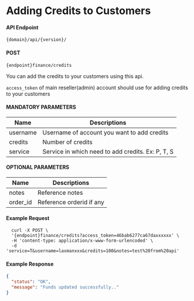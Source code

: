 # Adding Credits to Customers

#### API Endpoint

```
{domain}/api/{version}/
```

#### POST

```
{endpoint}finance/credits
```

You can add the credits to your customers using this api.

`access_token` of main reseller(admin) account should use for adding credits to your customers

#### MANDATORY PARAMETERS

| Name     | Descriptions                                      |
| -------- | ------------------------------------------------- |
| username | Username of account you want to add credits       |
| credits  | Number of credits                                 |
| service  | Service in which need to add credits. Ex: P, T, S |

#### OPTIONAL PARAMETERS

| Name     | Descriptions             |
| -------- | ------------------------ |
| notes    | Reference notes          |
| order_id | Reference orderid if any |

#### Example Request

```curl
  curl -X POST \
  '{endpoint}finance/credits?access_token=46bab6277ca67daxxxxxx' \
  -H 'content-type: application/x-www-form-urlencoded' \
  -d 'service=T&username=laxmanxxx&credits=100&notes=test%20from%20api'
```

#### Example Response

```json
{
  "status": "OK",
  "message": "Funds updated successfully.."
}
```
